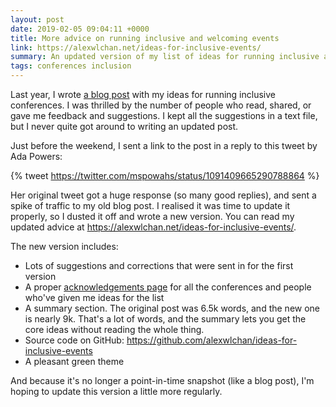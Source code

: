 ```yaml
---
layout: post
date: 2019-02-05 09:04:11 +0000
title: More advice on running inclusive and welcoming events
link: https://alexwlchan.net/ideas-for-inclusive-events/
summary: An updated version of my list of ideas for running inclusive and welcoming events.
tags: conferences inclusion
---
```


Last year, I wrote [a blog post](/2018/08/inclusive-conferences/) with my ideas for running inclusive conferences.
I was thrilled by the number of people who read, shared, or gave me feedback and suggestions.
I kept all the suggestions in a text file, but I never quite got around to writing an updated post.

Just before the weekend, I sent a link to the post in a reply to this tweet by Ada Powers:

{% tweet https://twitter.com/mspowahs/status/1091409665290788864 %}

Her original tweet got a huge response (so many good replies), and sent a spike of traffic to my old blog post.
I realised it was time to update it properly, so I dusted it off and wrote a new version.
You can read my updated advice at <https://alexwlchan.net/ideas-for-inclusive-events/>.

The new version includes:

*   Lots of suggestions and corrections that were sent in for the first version
*   A proper [acknowledgements page](https://alexwlchan.net/ideas-for-inclusive-events/other-awesome-people/) for all the conferences and people who've given me ideas for the list
*   A summary section.
    The original post was 6.5k words, and the new one is nearly 9k.
    That's a lot of words, and the summary lets you get the core ideas without reading the whole thing.
*   Source code on GitHub: <https://github.com/alexwlchan/ideas-for-inclusive-events>
*   A pleasant green theme

And because it's no longer a point-in-time snapshot (like a blog post), I'm hoping to update this version a little more regularly.
